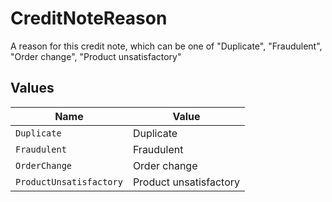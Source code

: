 # CreditNoteReason

A reason for this credit note, which can be one of "Duplicate", "Fraudulent", "Order change", "Product unsatisfactory"


## Values

| Name                    | Value                   |
| ----------------------- | ----------------------- |
| `Duplicate`             | Duplicate               |
| `Fraudulent`            | Fraudulent              |
| `OrderChange`           | Order change            |
| `ProductUnsatisfactory` | Product unsatisfactory  |